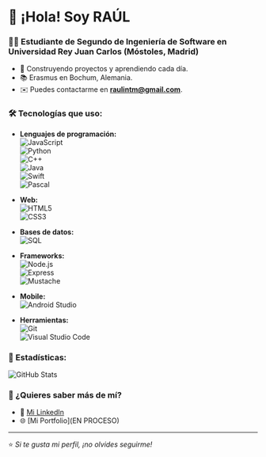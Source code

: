 # 👋 ¡Hola! Soy RAÚL
### 🧑‍💻 Estudiante de Segundo de Ingeniería de Software en Universidad Rey Juan Carlos (Móstoles, Madrid)

- 🚀 Construyendo proyectos y aprendiendo cada día.
- 📚 Erasmus en Bochum, Alemania.
- ✉️ Puedes contactarme en **[raulintm@gmail.com](mailto:raulintm@gmail.com)**.

### 🛠️ Tecnologías que uso:  
- **Lenguajes de programación:**  
  ![JavaScript](https://img.shields.io/badge/-JavaScript-F7DF1E?logo=javascript&logoColor=black)  
  ![Python](https://img.shields.io/badge/-Python-3776AB?logo=python&logoColor=white)  
  ![C++](https://img.shields.io/badge/-C++-00599C?logo=c%2B%2B&logoColor=white)  
  ![Java](https://img.shields.io/badge/-Java-007396?logo=java&logoColor=white)  
  ![Swift](https://img.shields.io/badge/-Swift-FA7343?logo=swift&logoColor=white)  
  ![Pascal](https://img.shields.io/badge/-Pascal-1E90FF)  

- **Web:**  
  ![HTML5](https://img.shields.io/badge/-HTML5-E34F26?logo=html5&logoColor=white)  
  ![CSS3](https://img.shields.io/badge/-CSS3-1572B6?logo=css3&logoColor=white)  

- **Bases de datos:**  
  ![SQL](https://img.shields.io/badge/-SQL-4479A1?logo=mysql&logoColor=white)  

- **Frameworks:**  
  ![Node.js](https://img.shields.io/badge/-Node.js-339933?logo=node.js&logoColor=white)  
  ![Express](https://img.shields.io/badge/-Express-000000?logo=express&logoColor=white)  
  ![Mustache](https://img.shields.io/badge/-Mustache-964B00?logo=mustache&logoColor=white)  

- **Mobile:**  
  ![Android Studio](https://img.shields.io/badge/-Android%20Studio-3DDC84?logo=android-studio&logoColor=white)  

- **Herramientas:**  
  ![Git](https://img.shields.io/badge/-Git-F05032?logo=git&logoColor=white)  
  ![Visual Studio Code](https://img.shields.io/badge/-VS%20Code-007ACC?logo=visual-studio-code&logoColor=white)  


### 🌟 Estadísticas:
![GitHub Stats](https://github-readme-stats.vercel.app/api?username=raultejada24&show_icons=true&theme=radical)

### 💬 ¿Quieres saber más de mí?
- 💼 [Mi LinkedIn](https://www.linkedin.com/in/raúl-tejada-merinero-828ab2320)
- 🌐 [Mi Portfolio](EN PROCESO)


---
⭐️ *Si te gusta mi perfil, ¡no olvides seguirme!*
